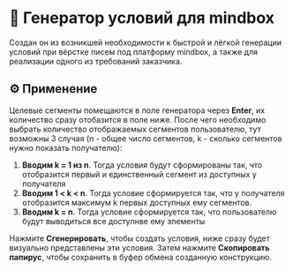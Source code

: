 # :email: Генератор условий для mindbox
Создан он из возникшей необходимости к быстрой и лёгкой генерации условий при вёрстке писем под платформу mindbox, а также для реализации одного из требований заказчика.

## :gear: Применение 
Целевые сегменты помещаются в поле генератора через **Enter**, их количество сразу отобазится в поле ниже. После чего необходимо выбрать количество отображаемых сегментов пользователю, тут возможны 3 случая (n - общее число сегментов, k - сколько сегментов нужно показать получателю):

1. **Вводим k = 1 из n**. Тогда условия будут сформированы так, что отобразится первый и единственный сегмент из доступных у получателя
2. **Вводим 1 < k < n**. Тогда условие сформируется так, что у получателя отобразится максимум k первых доступных ему сегментов.
3. **Вводим k = n**. Тогда условие сформируется так, что пользователю будут выводиться все доступнве ему элементы

Нажмите **Сгенерировать**, чтобы создать условия, ниже сразу будет визуально представлены эти условия.
Затем нажмите **Скопировать папирус**, чтобы сохранить в буфер обмена созданную конструкцию.

